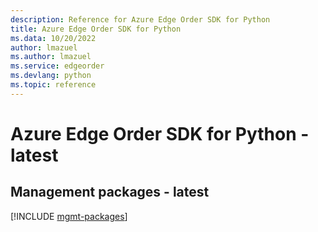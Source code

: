 ```yaml
---
description: Reference for Azure Edge Order SDK for Python
title: Azure Edge Order SDK for Python
ms.data: 10/20/2022
author: lmazuel
ms.author: lmazuel
ms.service: edgeorder
ms.devlang: python
ms.topic: reference
---
```

# Azure Edge Order SDK for Python - latest

## Management packages - latest
[!INCLUDE [mgmt-packages](edge-order-mgmt-index.md)]